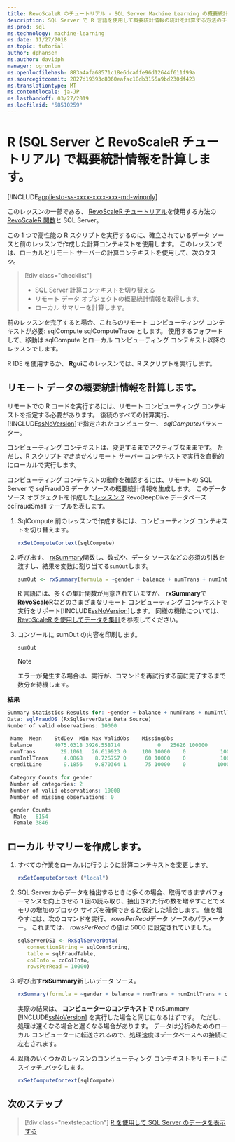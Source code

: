 ```yaml
---
title: RevoScaleR のチュートリアル - SQL Server Machine Learning の概要統計情報を計算します。
description: SQL Server で R 言語を使用して概要統計情報の統計を計算する方法のチュートリアル。
ms.prod: sql
ms.technology: machine-learning
ms.date: 11/27/2018
ms.topic: tutorial
author: dphansen
ms.author: davidph
manager: cgronlun
ms.openlocfilehash: 883a4afa68571c18e6dcaffe96d12644f611f99a
ms.sourcegitcommit: 2827d19393c8060eafac18db3155a9bd230df423
ms.translationtype: MT
ms.contentlocale: ja-JP
ms.lasthandoff: 03/27/2019
ms.locfileid: "58510259"
---
```

# <a name="compute-summary-statistics-in-r-sql-server-and-revoscaler-tutorial"></a>R (SQL Server と RevoScaleR チュートリアル) で概要統計情報を計算します。
[!INCLUDE[appliesto-ss-xxxx-xxxx-xxx-md-winonly](../../includes/appliesto-ss-xxxx-xxxx-xxx-md-winonly.md)]

このレッスンの一部である、 [RevoScaleR チュートリアル](deepdive-data-science-deep-dive-using-the-revoscaler-packages.md)を使用する方法の[RevoScaleR 関数](https://docs.microsoft.com/machine-learning-server/r-reference/revoscaler/revoscaler)と SQL Server。

この 1 つで高性能の R スクリプトを実行するのに、確立されているデータ ソースと前のレッスンで作成した計算コンテキストを使用します。 このレッスンでは、ローカルとリモート サーバーの計算コンテキストを使用して、次のタスク。

> [!div class="checklist"]
> * SQL Server 計算コンテキストを切り替える
> * リモート データ オブジェクトの概要統計情報を取得します。
> * ローカル サマリーを計算します。

前のレッスンを完了すると場合、これらのリモート コンピューティング コンテキストが必要: sqlCompute sqlComputeTrace とします。 使用するフォワードして、移動は sqlCompute とローカル コンピューティング コンテキスト以降のレッスンでします。

R IDE を使用するか、 **Rgui**このレッスンでは、R スクリプトを実行します。

## <a name="compute-summary-statistics-on-remote-data"></a>リモート データの概要統計情報を計算します。

リモートでの R コードを実行するには、リモート コンピューティング コンテキストを指定する必要があります。 後続のすべての計算実行、[!INCLUDE[ssNoVersion](../../includes/ssnoversion-md.md)]で指定されたコンピューター、 *sqlCompute*パラメーター。

コンピューティング コンテキストは、変更するまでアクティブなままです。 ただし、R スクリプト*できません*リモート サーバー コンテキストで実行を自動的にローカルで実行します。

コンピューティング コンテキストの動作を確認するには、リモートの SQL Server で sqlFraudDS データ ソースの概要統計情報を生成します。 このデータ ソース オブジェクトを作成した[レッスン 2](deepdive-create-sql-server-data-objects-using-rxsqlserverdata.md) RevoDeepDive データベース ccFraudSmall テーブルを表します。 

1. SqlCompute 前のレッスンで作成するには、コンピューティング コンテキストを切り替えます。
  
    ```R
    rxSetComputeContext(sqlCompute)
    ```

2. 呼び出す、 [rxSummary](https://docs.microsoft.com/machine-learning-server/r-reference/revoscaler/rxsummary)関数し、数式や、データ ソースなどの必須の引数を渡すし、結果を変数に割り当てる`sumOut`します。
  
    ```R
    sumOut <- rxSummary(formula = ~gender + balance + numTrans + numIntlTrans + creditLine, data = sqlFraudDS)
    ```
  
    R 言語には、多くの集計関数が用意されていますが、 **rxSummary**で**RevoScaleR**などのさまざまなリモート コンピューティング コンテキストで実行をサポート[!INCLUDE[ssNoVersion](../../includes/ssnoversion-md.md)]します。 同様の機能については、[RevoScaleR を使用してデータを集計](https://docs.microsoft.com/machine-learning-server/r/how-to-revoscaler-data-summaries)を参照してください。
  
3. コンソールに sumOut の内容を印刷します。
  
    ```R
    sumOut
    ```
    > [!NOTE]
    > エラーが発生する場合は、実行が、コマンドを再試行する前に完了するまで数分を待機します。

**結果**

```R
Summary Statistics Results for: ~gender + balance + numTrans + numIntlTrans + creditLine
Data: sqlFraudDS (RxSqlServerData Data Source)
Number of valid observations: 10000

 Name  Mean    StdDev  Min Max ValidObs    MissingObs
 balance       4075.0318 3926.558714            0   25626 100000
 numTrans        29.1061   26.619923 0     100 10000    0           100000
 numIntlTrans     4.0868    8.726757 0      60 10000    0           100000
 creditLine       9.1856    9.870364 1      75 10000    0          100000
 
 Category Counts for gender
 Number of categories: 2
 Number of valid observations: 10000
 Number of missing observations: 0

 gender Counts
  Male   6154
  Female 3846
```

## <a name="create-a-local-summary"></a>ローカル サマリーを作成します。

1. すべての作業をローカルに行うように計算コンテキストを変更します。
  
    ```R
    rxSetComputeContext ("local")
    ```
  
2. SQL Server からデータを抽出するときに多くの場合、取得できますパフォーマンスを向上させる 1 回の読み取り、抽出された行の数を増やすことでメモリの増加のブロック サイズを確保できると仮定した場合します。 値を増やすには、次のコマンドを実行、 *rowsPerRead*データ ソースのパラメーター。 これまでは、 *rowsPerRead* の値は 5000 に設定されていました。
  
    ```R
    sqlServerDS1 <- RxSqlServerData(
       connectionString = sqlConnString,
       table = sqlFraudTable,
       colInfo = ccColInfo,
       rowsPerRead = 10000)
    ```

3. 呼び出す**rxSummary**新しいデータ ソース。
  
    ```R
    rxSummary(formula = ~gender + balance + numTrans + numIntlTrans + creditLine, data = sqlServerDS1)
    ```
  
   実際の結果は、 **コンピューターのコンテキストで** rxSummary [!INCLUDE[ssNoVersion](../../includes/ssnoversion-md.md)] を実行した場合と同じになるはずです。 ただし、処理は速くなる場合と遅くなる場合があります。 データは分析のためのローカル コンピューターに転送されるので、処理速度はデータベースへの接続に左右されます。

4. 以降のいくつかのレッスンのコンピューティング コンテキストをリモートにスイッチ_バックします。

    ```R
    rxSetComputeContext(sqlCompute)
    ```

## <a name="next-steps"></a>次のステップ

> [!div class="nextstepaction"]
> [R を使用して SQL Server のデータを表示する](../../advanced-analytics/tutorials/deepdive-visualize-sql-server-data-using-r.md)